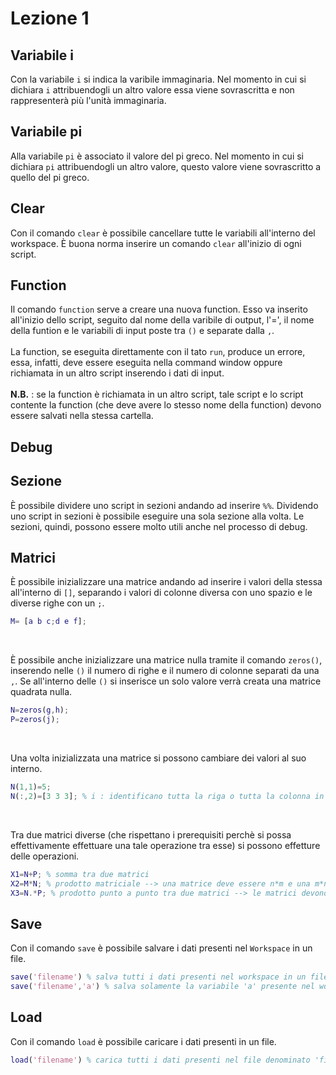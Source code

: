 # Lezione 1

## Variabile i

Con la variabile `i` si indica la varibile immaginaria. Nel momento in cui si dichiara `i` attribuendogli un altro valore essa viene sovrascritta e non rappresenterà più l'unità immaginaria.

## Variabile pi

Alla variabile `pi` è associato il valore del pi greco. Nel momento in cui si dichiara `pi` attribuendogli un altro valore, questo valore viene sovrascritto a quello del pi greco.

## Clear

Con il comando `clear` è possibile cancellare tutte le variabili all'interno del workspace. È buona norma inserire un comando `clear` all'inizio di ogni script.

## Function

Il comando `function` serve a creare una nuova function. Esso va inserito all'inizio dello script, seguito dal nome della varibile di output, l'=', il nome della funtion e le variabili di input poste tra `()` e separate dalla `,`.</br></br>La function, se eseguita direttamente con il tato `run`, produce un errore, essa, infatti, deve essere eseguita nella command window oppure richiamata in un altro script inserendo i dati di input.</br></br>**N.B.** : se la function è richiamata in un altro script, tale script e lo script contente la function (che deve avere lo stesso nome della function) devono essere salvati nella stessa cartella.

## Debug

## Sezione

È possibile dividere uno script in sezioni andando ad inserire `%%`. Dividendo uno script in sezioni è possibile eseguire una sola sezione alla volta. Le sezioni, quindi, possono essere molto utili anche nel processo di debug.

## Matrici

È possibile inizializzare una matrice andando ad inserire i valori della stessa all'interno di `[]`, separando i valori di colonne diversa con uno spazio e le diverse righe con un `;`.
```Matlab
M= [a b c;d e f];
```
</br>

È possibile anche inizializzare una matrice nulla tramite il comando `zeros()`, inserendo nelle `()` il numero di righe e il numero di colonne separati da una `,`. Se all'interno delle `()` si inserisce un solo valore verrà creata una matrice quadrata nulla.
```Matlab
N=zeros(g,h);
P=zeros(j);
```
</br>

Una volta inizializzata una matrice si possono cambiare dei valori al suo interno.
```Matlab
N(1,1)=5;
N(:,2)=[3 3 3]; % i : identificano tutta la riga o tutta la colonna in base alla sua posizione
```
</br>

Tra due matrici diverse (che rispettano i prerequisiti perchè si possa effettivamente effettuare una tale operazione tra esse) si possono effetture delle operazioni.
```Matlab
X1=N+P; % somma tra due matrici
X2=M*N; % prodotto matriciale --> una matrice deve essere n*m e una m*n
X3=N.*P; % prodotto punto a punto tra due matrici --> le matrici devono avere le stesse dimensioni
```
## Save

Con il comando `save` è possibile salvare i dati presenti nel `Workspace` in un file.
```Matlab
save('filename') % salva tutti i dati presenti nel workspace in un file denominato 'filename'
save('filename','a') % salva solamente la variabile 'a' presente nel workspace in un file denominato 'filename'
```

## Load

Con il comando `load` è possibile caricare i dati presenti in un file.
```Matlab
load('filename') % carica tutti i dati presenti nel file denominato 'filename'
```
